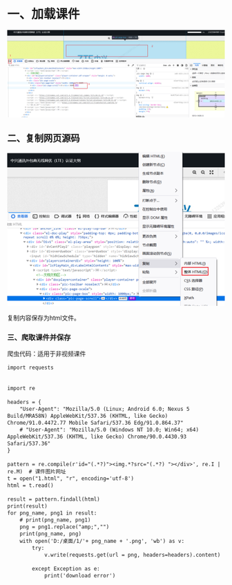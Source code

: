 

# 一、加载课件

![image-20220628231233435](imge/案例一：中兴E学院课件下载.assets/image-20220628231233435.png)

## 二、复制网页源码

![image-20220628231353527](imge/案例一：中兴E学院课件下载.assets/image-20220628231353527.png)

复制内容保存为html文件。

### 三、爬取课件并保存

爬虫代码：适用于非视频课件

```
import requests


import re

headers = {
    "User-Agent": "Mozilla/5.0 (Linux; Android 6.0; Nexus 5 Build/MRA58N) AppleWebKit/537.36 (KHTML, like Gecko) Chrome/91.0.4472.77 Mobile Safari/537.36 Edg/91.0.864.37"
    # "User-Agent": "Mozilla/5.0 (Windows NT 10.0; Win64; x64) AppleWebKit/537.36 (KHTML, like Gecko) Chrome/90.0.4430.93 Safari/537.36"
}

pattern = re.compile(r'id="(.*?)"><img.*?src="(.*?) "></div>', re.I | re.M)  # 课件图片网址
t = open("1.html", "r", encoding='utf-8')
html = t.read()

result = pattern.findall(html)
print(result)
for png_name, png1 in result:
    # print(png_name, png1)
    png = png1.replace("amp;","")
    print(png_name, png)
    with open('D:/桌面/1/'+ png_name + '.png', 'wb') as v:
        try:
            v.write(requests.get(url = png, headers=headers).content)

        except Exception as e:
            print('download error')

```

